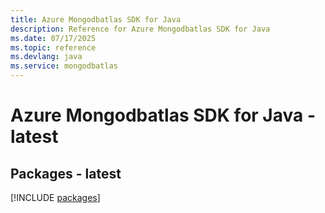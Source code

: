 ```yaml
---
title: Azure Mongodbatlas SDK for Java
description: Reference for Azure Mongodbatlas SDK for Java
ms.date: 07/17/2025
ms.topic: reference
ms.devlang: java
ms.service: mongodbatlas
---
```

# Azure Mongodbatlas SDK for Java - latest
## Packages - latest
[!INCLUDE [packages](mongodbatlas-index.md)]